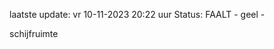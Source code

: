 laatste update: 
vr 10-11-2023 20:22   uur 
Status: FAALT - geel - 
<div class="service Y">schijfruimte</div>